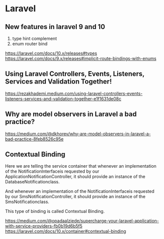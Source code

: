 # Laravel

## New features in laravel 9 and 10

1. type hint complement
2. enum router bind

https://laravel.com/docs/10.x/releases#types  
https://laravel.com/docs/9.x/releases#implicit-route-bindings-with-enums  

## Using Laravel Controllers, Events, Listeners, Services and Validation Together!

https://rezakhademi.medium.com/using-laravel-controllers-events-listeners-services-and-validation-together-e1f1631de08c

## Why are model observers in Laravel a bad practice?

https://medium.com/@dkhorev/why-are-model-observers-in-laravel-a-bad-practice-8feb8526c95e  

## Contextual Binding

Here we are telling the service container that whenever an implementation of the NotificationInterfaceis requested by our ApplicationNotificationController, it should provide an instance of the DatabaseNotificationclass.

And whenever an implementation of the NotificationInterfaceis requested by our SmsNotificationController, it should provide an instance of the SmsNotificationclass.

This type of binding is called Contextual Binding.

https://medium.com/@opadaalziede/supercharge-your-laravel-application-with-service-providers-fb0b19d6b5f5
https://laravel.com/docs/10.x/container#contextual-binding
